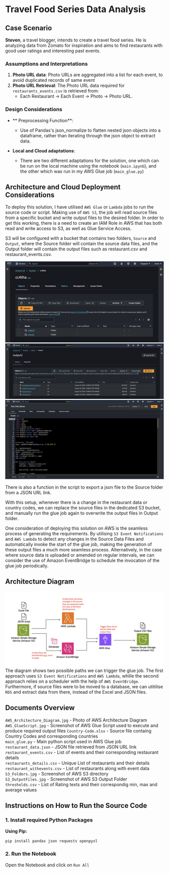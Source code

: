 # Travel Food Series Data Analysis

## Case Scenario
**Steven**, a travel blogger, intends to create a travel food series. He is analyzing data from Zomato for inspiration and aims to find restaurants with good user ratings and interesting past events.

### Assumptions and Interpretations
1. **Photo URL data**: Photo URLs are aggregated into a list for each event, to avoid duplicated records of same event
2. **Photo URL Retrieval**: The Photo URL data required for `restaurants_events.csv` is retrieved from:
   - Each Restaurant -> Each Event -> Photo -> Photo URL.

### Design Considerations
- ** Preprocessing Function**: 
  - Use of Pandas's json_normalize to flatten nested json objects into a dataframe, rather than iterating through the json object to extract data.
 
- **Local and Cloud adaptations**:
   - There are two different adaptations for the solution, one which can be run on the local machine using the notebook (`main.ipynb`), and the other which was run in my AWS Glue job (`main_glue.py`) 
 
## Architecture and Cloud Deployment Considerations

To deploy this solution, I have utilised `AWS Glue` or `Lambda` jobs to run the source code or script. Making use of `AWS S3`, the job will read source files from a specific bucket and write output files to the desired folder. In order to get this working, there is a need to create an IAM Role in AWS that has both read and write access to S3, as well as Glue Service Access.

S3 will be configured with a bucket that contains two folders, `Source` and `Output`, where the Source folder will contain the source data files, and the Output folder will contain the output files such as restaurant.csv and restaurant_events.csv.

![Alt text](Screenshots%20and%20diagrams/S3_Folders.jpg)  
![Alt text](Screenshots%20and%20diagrams/S3_OutputFiles.jpg)
![Alt text](Screenshots%20and%20diagrams/AWS_GlueScript.jpg)

There is also a function in the script to export a json file to the Source folder from a JSON URL link.

With this setup, whenever there is a change in the restaurant data or country codes, we can replace the source files in the dedicated S3 bucket, and manually run the glue job again to overwrite the output files in Output folder. 

One consideration of deploying this solution on AWS is the seamless process of generating the requirements.
By utilising `S3 Event Notifications` and `AWS Lambda` to detect any changes in the Source Data Files and automatically invoke the start of the glue job, making the generation of these output files a much more seamless process.
Alternatively, in the case where source data is uploaded or amended on regular intervals, we can consider the use of Amazon EventBridge to schedule the invocation of the glue job periodically.

## Architecture Diagram
![Alt text](Screenshots%20and%20diagrams/AWS_Architecture_Diagram.jpg)
The diagram shows two possible paths we can trigger the glue job. The first approach uses `S3 Event Notifications` and `AWS Lambda`, whille the second approach relies on a scheduler with the help of `AWS EventBridge`. Furthermore, if source files were to be moved to a database, we can utitilise `RDS` and extract data from there, instead of the Excel and JSON files.

## Documents Overview  
`AWS_Architecture_Diagram.jpg` - Photo of AWS Architecture Diagram  
`AWS_GlueScript.jpg` - Screenshot of AWS Glue Script used to execute and produce required output files
`Country-Code.xlsx` - Source file containg Country Codes and corresponding countries  
`main_glue.py` - Main python script used in AWS Glue job  
`restaurant_data.json` - JSON file retrieved from JSON URL link  
`restaurant_events.csv` - List of events and their corresponding restaurant details  
`restaurants_details.csv` - Unique List of restaurants and their details  
`restaurant_withevents.csv` - List of restaurants along with event data
`S3_Folders.jpg` - Screenshot of AWS S3 directory  
`S3_OutputFiles.jpg` - Screenshot of AWS S3 Output Folder  
`thresholds.csv` - List of Rating texts and their correspondig min, max and average values  

## Instructions on How to Run the Source Code

### 1. Install required Python Packages

**Using Pip:**
```bash
pip install pandas json requests openpyxl
```

### 2. Run the Notebook

Open the Notebook and click on `Run All`
